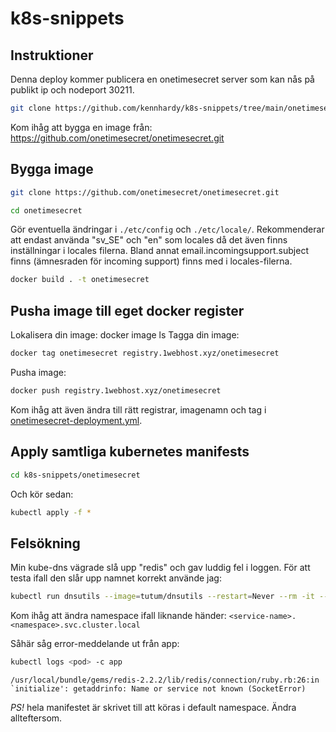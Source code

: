 # k8s-snippets

## Instruktioner
Denna deploy kommer publicera en onetimesecret server som kan nås på publikt ip och nodeport 30211.

```bash
git clone https://github.com/kennhardy/k8s-snippets/tree/main/onetimesecret
```

Kom ihåg att bygga en image från: https://github.com/onetimesecret/onetimesecret.git

## Bygga image
```bash
git clone https://github.com/onetimesecret/onetimesecret.git
```
```bash
cd onetimesecret
```

Gör eventuella ändringar i ```./etc/config``` och ```./etc/locale/```. Rekommenderar att endast använda "sv_SE" och "en" som locales då det även finns inställningar i locales filerna. Bland annat email.incomingsupport.subject finns (ämnesraden för incoming support) finns med i locales-filerna.

```bash
docker build . -t onetimesecret
```

## Pusha image till eget docker register
Lokalisera din image: docker image ls
Tagga din image:
```bash
docker tag onetimesecret registry.1webhost.xyz/onetimesecret
```
Pusha image:
```bash
docker push registry.1webhost.xyz/onetimesecret
```
Kom ihåg att även ändra till rätt registrar, imagenamn och tag i [onetimesecret-deployment.yml](onetimesecret-deployment.yml#L17).


## Apply samtliga kubernetes manifests
```bash
cd k8s-snippets/onetimesecret
```
Och kör sedan:
```bash
kubectl apply -f *
```

## Felsökning
Min kube-dns vägrade slå upp "redis" och gav luddig fel i loggen. För att testa ifall den slår upp namnet korrekt använde jag:
```bash
kubectl run dnsutils --image=tutum/dnsutils --restart=Never --rm -it -- nslookup onetimesecret-service.default.svc.cluster.local
```
Kom ihåg att ändra namespace ifall liknande händer: ```<service-name>.<namespace>.svc.cluster.local```

Såhär såg error-meddelande ut från app:
```bash
kubectl logs <pod> -c app
```
```/usr/local/bundle/gems/redis-2.2.2/lib/redis/connection/ruby.rb:26:in `initialize': getaddrinfo: Name or service not known (SocketError)```

*PS!* hela manifestet är skrivet till att köras i default namespace. Ändra allteftersom.
